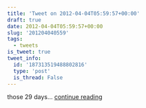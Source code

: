 ```yaml
---
title: 'Tweet on 2012-04-04T05:59:57+00:00'
draft: true
date: 2012-04-04T05:59:57+00:00
slug: '201204040559'
tags:
  - tweets
is_tweet: true
tweet_info:
  id: '187313519488802816'
  type: 'post'
  is_thread: False
---
```




those 29 days... [continue reading](https://x.com/sytelus/status/187313519488802816)
